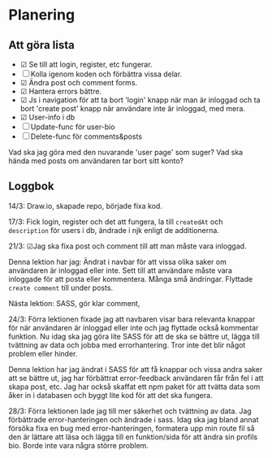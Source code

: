 # Planering

## Att göra lista
- &#9745; Se till att login, register, etc fungerar. 
- &#9744; Kolla igenom koden och förbättra vissa delar.
- &#9745; Ändra post och comment forms.
- &#9745; Hantera errors bättre. 
- &#9745; Js i navigation för att ta bort 'login' knapp när man är inloggad och ta bort 'create post' knapp när användare inte är inloggad, med mera. 
- &#9745; User-info i db
- &#9744; Update-func för user-bio
- &#9744; Delete-func för comments&posts

Vad ska jag göra med den nuvarande 'user page' som suger? 
Vad ska hända med posts om användaren tar bort sitt konto?


## Loggbok
14/3: Draw.io, skapade repo, började fixa kod. 

17/3: Fick login, register och det att fungera, la till `createdAt` och `description` för users i db, ändrade i njk enligt de additionerna. 

21/3: &#9745;Jag ska fixa post och comment till att man måste vara inloggad. 

Denna lektion har jag: Ändrat i navbar för att vissa olika saker om användaren är inloggad eller inte. Sett till att användare måste vara inloggade för att posta eller kommentera. Många små ändringar. Flyttade `create comment` till under posts. 

Nästa lektion: SASS, gör klar comment, 

24/3: Förra lektionen fixade jag att navbaren visar bara relevanta knappar för när användaren är inloggad eller inte och jag flyttade också kommentar funktion. Nu idag ska jag göra lite SASS för att de ska se bättre ut, lägga till tvättning av data och jobba med errorhantering. Tror inte det blir något problem eller hinder. 

Denna lektion har jag ändrat i SASS för att få knappar och vissa andra saker att se bättre ut, jag har förbättrat error-feedback användaren får från fel i att skapa post, etc. Jag har också skaffat ett npm paket för att tvätta data som åker in i databasen och byggt lite kod för att det ska fungera. 

28/3: Förra lektionen lade jag till mer säkerhet och tvättning av data. Jag förbättrade error-hanteringen och ändrade i sass. Idag ska jag bland annat försöka fixa en bug med error-hanteringen, formatera upp min route fil så den är lättare att läsa och lägga till en funktion/sida för att ändra sin profils bio. Borde inte vara några större problem. 

